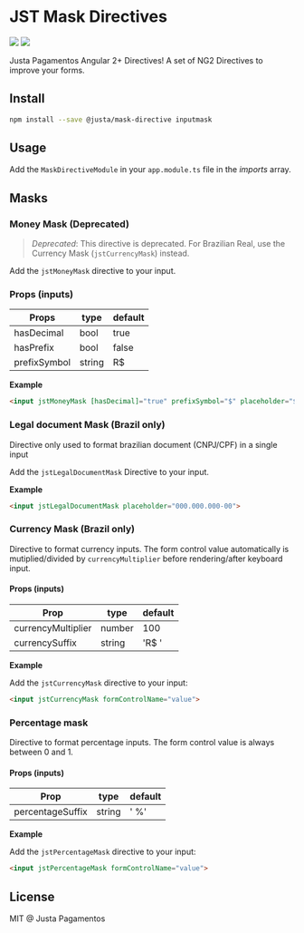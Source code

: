 # JST Mask Directives

![](https://img.shields.io/bundlephobia/minzip/@justa/mask-directive.svg?style=flat-square) ![](https://img.shields.io/bundlephobia/min/@justa/mask-directive.svg?style=flat-square)

Justa Pagamentos Angular 2+ Directives! A set of NG2 Directives to improve your forms.

## Install

```bash
npm install --save @justa/mask-directive inputmask
```

## Usage

Add the `MaskDirectiveModule` in your `app.module.ts` file in the _imports_ array.

## Masks

### Money Mask (Deprecated)

> *Deprecated*: This directive is deprecated. For Brazilian Real, use the Currency Mask (`jstCurrencyMask`) instead.

Add the `jstMoneyMask` directive to your input.

### Props (inputs)

| Props | type | default |
|-------|------|---------|
| hasDecimal | bool | true |
| hasPrefix | bool | false |
| prefixSymbol | string | R$ |

**Example**

```html
<input jstMoneyMask [hasDecimal]="true" prefixSymbol="$" placeholder="$0.00">
```

### Legal document Mask (Brazil only)

Directive only used to format brazilian document (CNPJ/CPF) in a single input

Add the `jstLegalDocumentMask` Directive to your input.

**Example**

```html
<input jstLegalDocumentMask placeholder="000.000.000-00">
```

### Currency Mask (Brazil only)

Directive to format currency inputs. The form control value automatically is mutiplied/divided
by `currencyMultiplier` before rendering/after keyboard input.

#### Props (inputs)

| Prop | type | default |
|------|------|---------|
| currencyMultiplier | number | 100 |
| currencySuffix | string | 'R$ ' | 

**Example**

Add the `jstCurrencyMask` directive to your input:

```html
<input jstCurrencyMask formControlName="value">
```

### Percentage mask

Directive to format percentage inputs. The form control value is always between
0 and 1.

#### Props (inputs)

| Prop | type | default |
|------|------|---------|
| percentageSuffix | string | ' %' |

**Example**

Add the `jstPercentageMask` directive to your input:

```html
<input jstPercentageMask formControlName="value">
```

## License

MIT @ Justa Pagamentos
